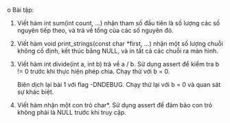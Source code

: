 o	Bài tập:
1.	Viết hàm int sum(int count, ...) nhận tham số đầu tiên là số lượng các số nguyên tiếp theo, và trả về tổng của các số nguyên đó.
2.	Viết hàm void print_strings(const char *first, ...) nhận một số lượng chuỗi không cố định, kết thúc bằng NULL, và in tất cả các chuỗi ra màn hình.
3.	Viết hàm int divide(int a, int b) trả về a / b. Sử dụng assert để kiểm tra b != 0 trước khi thực hiện phép chia. Chạy thử với b = 0.

	Biên dịch lại bài 1 với flag -DNDEBUG. Chạy thử lại với b = 0 và quan sát sự khác biệt.
4.	Viết hàm nhận một con trỏ char*. Sử dụng assert để đảm bảo con trỏ không phải là NULL trước khi truy cập.
